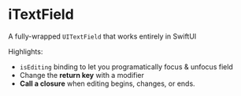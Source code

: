 # iTextField

A fully-wrapped `UITextField` that works entirely in SwiftUI


Highlights:
* `isEditing` binding to let you programatically focus & unfocus field
* Change the **return key** with a modifier
* **Call a closure** when editing begins, changes, or ends.
